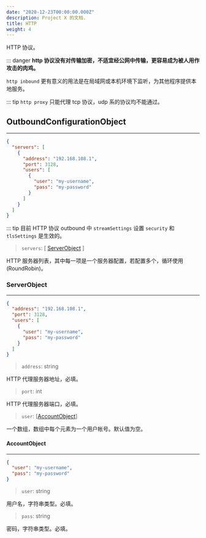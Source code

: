 ```yaml
---
date: "2020-12-23T00:00:00.000Z"
description: Project X 的文档.
title: HTTP
weight: 4
---
```


HTTP 协议。

::: danger
**http 协议没有对传输加密，不适宜经公网中传输，更容易成为被人用作攻击的肉鸡。**

`http inbound` 更有意义的用法是在局域网或本机环境下监听，为其他程序提供本地服务。


::: tip
 `http proxy` 只能代理 tcp 协议，udp 系的协议均不能通过。


## OutboundConfigurationObject

---

```json
{
  "servers": [
    {
      "address": "192.168.108.1",
      "port": 3128,
      "users": [
        {
          "user": "my-username",
          "pass": "my-password"
        }
      ]
    }
  ]
}
```

::: tip
目前 HTTP 协议 outbound 中 `streamSettings` 设置 `security` 和 `tlsSettings` 是生效的。


> `servers`: \[ [ServerObject](#serverobject) \]

HTTP 服务器列表，其中每一项是一个服务器配置，若配置多个，循环使用 (RoundRobin)。



### ServerObject

---

```json
{
  "address": "192.168.108.1",
  "port": 3128,
  "users": [
    {
      "user": "my-username",
      "pass": "my-password"
    }
  ]
}
```

> `address`: string

HTTP 代理服务器地址，必填。

> `port`: int

HTTP 代理服务器端口，必填。

> `user`: \[[AccountObject](#accountobject)\]

一个数组，数组中每个元素为一个用户帐号。默认值为空。



#### AccountObject

---

```json
{
  "user": "my-username",
  "pass": "my-password"
}
```

> `user`: string

用户名，字符串类型。必填。

> `pass`: string

密码，字符串类型。必填。
